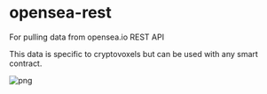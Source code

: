 # opensea-rest
For pulling data from opensea.io REST API

This data is specific to cryptovoxels but can be used with any smart contract.

![png](https://github.com/datavizhokie/opensea-rest/blob/main/opensea.png)
